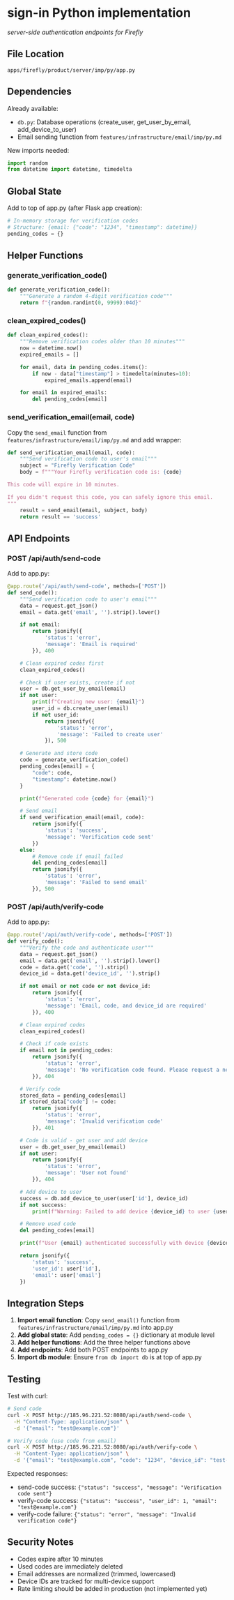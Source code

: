 # sign-in Python implementation
*server-side authentication endpoints for Firefly*

## File Location

`apps/firefly/product/server/imp/py/app.py`

## Dependencies

Already available:
- `db.py`: Database operations (create_user, get_user_by_email, add_device_to_user)
- Email sending function from `features/infrastructure/email/imp/py.md`

New imports needed:
```python
import random
from datetime import datetime, timedelta
```

## Global State

Add to top of app.py (after Flask app creation):

```python
# In-memory storage for verification codes
# Structure: {email: {"code": "1234", "timestamp": datetime}}
pending_codes = {}
```

## Helper Functions

### generate_verification_code()

```python
def generate_verification_code():
    """Generate a random 4-digit verification code"""
    return f"{random.randint(0, 9999):04d}"
```

### clean_expired_codes()

```python
def clean_expired_codes():
    """Remove verification codes older than 10 minutes"""
    now = datetime.now()
    expired_emails = []

    for email, data in pending_codes.items():
        if now - data["timestamp"] > timedelta(minutes=10):
            expired_emails.append(email)

    for email in expired_emails:
        del pending_codes[email]
```

### send_verification_email(email, code)

Copy the `send_email` function from `features/infrastructure/email/imp/py.md` and add wrapper:

```python
def send_verification_email(email, code):
    """Send verification code to user's email"""
    subject = "Firefly Verification Code"
    body = f"""Your Firefly verification code is: {code}

This code will expire in 10 minutes.

If you didn't request this code, you can safely ignore this email.
"""
    result = send_email(email, subject, body)
    return result == 'success'
```

## API Endpoints

### POST /api/auth/send-code

Add to app.py:

```python
@app.route('/api/auth/send-code', methods=['POST'])
def send_code():
    """Send verification code to user's email"""
    data = request.get_json()
    email = data.get('email', '').strip().lower()

    if not email:
        return jsonify({
            'status': 'error',
            'message': 'Email is required'
        }), 400

    # Clean expired codes first
    clean_expired_codes()

    # Check if user exists, create if not
    user = db.get_user_by_email(email)
    if not user:
        print(f"Creating new user: {email}")
        user_id = db.create_user(email)
        if not user_id:
            return jsonify({
                'status': 'error',
                'message': 'Failed to create user'
            }), 500

    # Generate and store code
    code = generate_verification_code()
    pending_codes[email] = {
        "code": code,
        "timestamp": datetime.now()
    }

    print(f"Generated code {code} for {email}")

    # Send email
    if send_verification_email(email, code):
        return jsonify({
            'status': 'success',
            'message': 'Verification code sent'
        })
    else:
        # Remove code if email failed
        del pending_codes[email]
        return jsonify({
            'status': 'error',
            'message': 'Failed to send email'
        }), 500
```

### POST /api/auth/verify-code

Add to app.py:

```python
@app.route('/api/auth/verify-code', methods=['POST'])
def verify_code():
    """Verify the code and authenticate user"""
    data = request.get_json()
    email = data.get('email', '').strip().lower()
    code = data.get('code', '').strip()
    device_id = data.get('device_id', '').strip()

    if not email or not code or not device_id:
        return jsonify({
            'status': 'error',
            'message': 'Email, code, and device_id are required'
        }), 400

    # Clean expired codes
    clean_expired_codes()

    # Check if code exists
    if email not in pending_codes:
        return jsonify({
            'status': 'error',
            'message': 'No verification code found. Please request a new code.'
        }), 404

    # Verify code
    stored_data = pending_codes[email]
    if stored_data["code"] != code:
        return jsonify({
            'status': 'error',
            'message': 'Invalid verification code'
        }), 401

    # Code is valid - get user and add device
    user = db.get_user_by_email(email)
    if not user:
        return jsonify({
            'status': 'error',
            'message': 'User not found'
        }), 404

    # Add device to user
    success = db.add_device_to_user(user['id'], device_id)
    if not success:
        print(f"Warning: Failed to add device {device_id} to user {user['id']}")

    # Remove used code
    del pending_codes[email]

    print(f"User {email} authenticated successfully with device {device_id}")

    return jsonify({
        'status': 'success',
        'user_id': user['id'],
        'email': user['email']
    })
```

## Integration Steps

1. **Import email function**: Copy `send_email()` function from `features/infrastructure/email/imp/py.md` into app.py
2. **Add global state**: Add `pending_codes = {}` dictionary at module level
3. **Add helper functions**: Add the three helper functions above
4. **Add endpoints**: Add both POST endpoints to app.py
5. **Import db module**: Ensure `from db import db` is at top of app.py

## Testing

Test with curl:

```bash
# Send code
curl -X POST http://185.96.221.52:8080/api/auth/send-code \
  -H "Content-Type: application/json" \
  -d '{"email": "test@example.com"}'

# Verify code (use code from email)
curl -X POST http://185.96.221.52:8080/api/auth/verify-code \
  -H "Content-Type: application/json" \
  -d '{"email": "test@example.com", "code": "1234", "device_id": "test-device-uuid"}'
```

Expected responses:
- send-code success: `{"status": "success", "message": "Verification code sent"}`
- verify-code success: `{"status": "success", "user_id": 1, "email": "test@example.com"}`
- verify-code failure: `{"status": "error", "message": "Invalid verification code"}`

## Security Notes

- Codes expire after 10 minutes
- Used codes are immediately deleted
- Email addresses are normalized (trimmed, lowercased)
- Device IDs are tracked for multi-device support
- Rate limiting should be added in production (not implemented yet)
